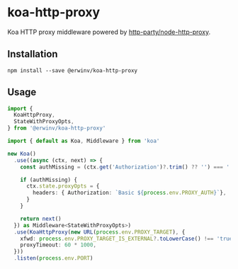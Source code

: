 # koa-http-proxy
Koa HTTP proxy middleware powered by [http-party/node-http-proxy](https://github.com/http-party/node-http-proxy).

## Installation

```shell
npm install --save @erwinv/koa-http-proxy
```

## Usage

```typescript
import {
  KoaHttpProxy,
  StateWithProxyOpts,
} from '@erwinv/koa-http-proxy'

import { default as Koa, Middleware } from 'koa'

new Koa()
  .use((async (ctx, next) => {
    const authMissing = (ctx.get('Authorization')?.trim() ?? '') === ''

    if (authMissing) {
      ctx.state.proxyOpts = {
        headers: { Authorization: `Basic ${process.env.PROXY_AUTH}`},
      }
    }

    return next()
  }) as Middleware<StateWithProxyOpts>)
  .use(KoaHttpProxy(new URL(process.env.PROXY_TARGET), {
    xfwd: process.env.PROXY_TARGET_IS_EXTERNAL?.toLowerCase() !== 'true',
    proxyTimeout: 60 * 1000,
  }))
  .listen(process.env.PORT)
```
